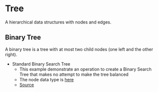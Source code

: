 # Tree

A hierarchical data structures with nodes and edges.

## Binary Tree

A binary tree is a tree with at most two child nodes (one left and the other right).

* Standard Binary Search Tree
    * This example demonstrate an operation to create a Binary Search Tree that makes no attempt to make the tree balanced
    * The node data type is [here](./binary/type_test.go)
    * [Source](./binary/sbst_test.go)
